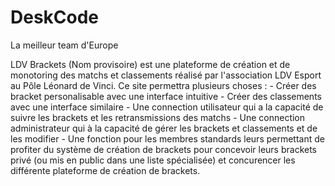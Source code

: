 # DeskCode
La meilleur team d'Europe


LDV Brackets (Nom provisoire) est une plateforme de création et de monotoring des matchs et classements réalisé par l'association LDV Esport au Pôle Léonard de Vinci. 
      Ce site permettra plusieurs choses : 
            - Créer des bracket personalisable avec une interface intuitive
            - Créer des classements avec une interface similaire
            - Une connection utilisateur qui a la capacité de suivre les brackets et les retransmissions des matchs
            - Une connection administrateur qui à la capacité de gérer les brackets et classements et de les modifier
            - Une fonction pour les membres standards leurs permettant de profiter du système de création de brackets pour concevoir leurs brackets
              privé (ou mis en public dans une liste spécialisée) et concurencer les différente plateforme de création de brackets.
